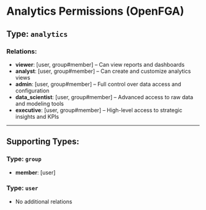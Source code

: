 # Analytics Permissions (OpenFGA)

## Type: `analytics`

### Relations:
- **viewer**: [user, group#member] – Can view reports and dashboards
- **analyst**: [user, group#member] – Can create and customize analytics views
- **admin**: [user, group#member] – Full control over data access and configuration
- **data_scientist**: [user, group#member] – Advanced access to raw data and modeling tools
- **executive**: [user, group#member] – High-level access to strategic insights and KPIs

---

## Supporting Types:

### Type: `group`
- **member**: [user]

### Type: `user`
- No additional relations
